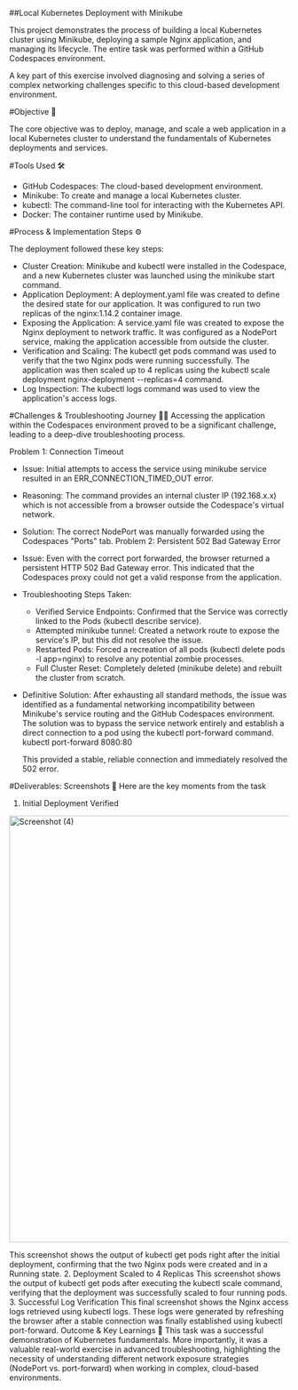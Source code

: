 ##Local Kubernetes Deployment with Minikube
 
This project demonstrates the process of building a local Kubernetes cluster using Minikube, deploying a sample Nginx application, and managing its lifecycle. The entire task was performed within a GitHub Codespaces environment.

A key part of this exercise involved diagnosing and solving a series of complex networking challenges specific to this cloud-based development environment.

#Objective 🎯

The core objective was to deploy, manage, and scale a web application in a local Kubernetes cluster to understand the fundamentals of Kubernetes deployments and services.

#Tools Used 🛠️

 * GitHub Codespaces: The cloud-based development environment.
 * Minikube: To create and manage a local Kubernetes cluster.
 * kubectl: The command-line tool for interacting with the Kubernetes API.
 * Docker: The container runtime used by Minikube.
   
#Process & Implementation Steps ⚙️

The deployment followed these key steps:
 * Cluster Creation: Minikube and kubectl were installed in the Codespace, and a new Kubernetes cluster was launched using the minikube start command.
 * Application Deployment: A deployment.yaml file was created to define the desired state for our application. It was configured to run two replicas of the nginx:1.14.2 container image.
 * Exposing the Application: A service.yaml file was created to expose the Nginx deployment to network traffic. It was configured as a NodePort service, making the application accessible from outside the cluster.
 * Verification and Scaling: The kubectl get pods command was used to verify that the two Nginx pods were running successfully. The application was then scaled up to 4 replicas using the kubectl scale deployment nginx-deployment --replicas=4 command.
 * Log Inspection: The kubectl logs <pod-name> command was used to view the application's access logs.
   
#Challenges & Troubleshooting Journey 🕵️‍♂️
Accessing the application within the Codespaces environment proved to be a significant challenge, leading to a deep-dive troubleshooting process.

Problem 1: Connection Timeout
 * Issue: Initial attempts to access the service using minikube service resulted in an ERR_CONNECTION_TIMED_OUT error.
 * Reasoning: The command provides an internal cluster IP (192.168.x.x) which is not accessible from a browser outside the Codespace's virtual network.
 * Solution: The correct NodePort was manually forwarded using the Codespaces "Ports" tab.
Problem 2: Persistent 502 Bad Gateway Error
 * Issue: Even with the correct port forwarded, the browser returned a persistent HTTP 502 Bad Gateway error. This indicated that the Codespaces proxy could not get a valid response from the application.
 * Troubleshooting Steps Taken:
   * Verified Service Endpoints: Confirmed that the Service was correctly linked to the Pods (kubectl describe service).
   * Attempted minikube tunnel: Created a network route to expose the service's IP, but this did not resolve the issue.
   * Restarted Pods: Forced a recreation of all pods (kubectl delete pods -l app=nginx) to resolve any potential zombie processes.
   * Full Cluster Reset: Completely deleted (minikube delete) and rebuilt the cluster from scratch.
 * Definitive Solution: After exhausting all standard methods, the issue was identified as a fundamental networking incompatibility between Minikube's service routing and the GitHub Codespaces environment. The solution was to bypass the service network entirely and establish a direct connection to a pod using the kubectl port-forward command.
   kubectl port-forward <pod-name> 8080:80

   This provided a stable, reliable connection and immediately resolved the 502 error.
   
#Deliverables: Screenshots 📸
Here are the key moments from the task

1. Initial Deployment Verified
<img width="1366" height="768" alt="Screenshot (4)" src="https://github.com/user-attachments/assets/fa1d2dcd-42a3-4284-98e4-97f53bbb50ac" />

This screenshot shows the output of kubectl get pods right after the initial deployment, confirming that the two Nginx pods were created and in a Running state.
2. Deployment Scaled to 4 Replicas
This screenshot shows the output of kubectl get pods after executing the kubectl scale command, verifying that the deployment was successfully scaled to four running pods.
3. Successful Log Verification
This final screenshot shows the Nginx access logs retrieved using kubectl logs. These logs were generated by refreshing the browser after a stable connection was finally established using kubectl port-forward.
Outcome & Key Learnings 🧠
This task was a successful demonstration of Kubernetes fundamentals. More importantly, it was a valuable real-world exercise in advanced troubleshooting, highlighting the necessity of understanding different network exposure strategies (NodePort vs. port-forward) when working in complex, cloud-based environments.
